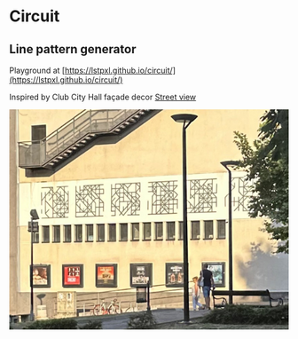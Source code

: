 # Circuit

## Line pattern generator

Playground at [https://lstpxl.github.io/circuit/](https://lstpxl.github.io/circuit/)

Inspired by Club City Hall façade decor [Street view](https://maps.app.goo.gl/B44u2bpYjzSQoiYg9)

![Club City Hall façade](public/street-view.jpg)
